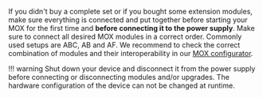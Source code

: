 If you didn't buy a complete set or if you bought some extension modules, make
sure everything is connected and put together before starting your MOX for the
first time and **before connecting it to the power supply**. Make sure to
connect all desired MOX modules in a correct order. Commonly used setups are
ABC, AB and AF. We recommend to check the correct combination of modules and
their interoperability in our [MOX
configurator](https://mox-configurator.turris.cz/).
    
!!! warning
    Shut down your device and disconnect it from the power supply before
    connecting or disconnecting modules and/or upgrades. The hardware
    configuration of the device can not be changed at runtime.

